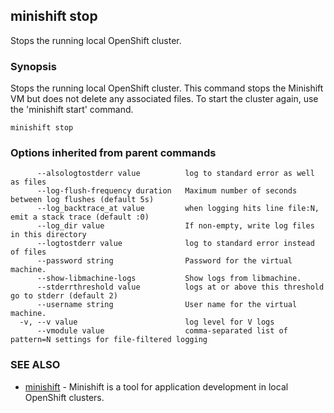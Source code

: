 ## minishift stop

Stops the running local OpenShift cluster.

### Synopsis


Stops the running local OpenShift cluster. This command stops the Minishift
VM but does not delete any associated files. To start the cluster again, use the 'minishift start' command.

```
minishift stop
```

### Options inherited from parent commands

```
      --alsologtostderr value          log to standard error as well as files
      --log-flush-frequency duration   Maximum number of seconds between log flushes (default 5s)
      --log_backtrace_at value         when logging hits line file:N, emit a stack trace (default :0)
      --log_dir value                  If non-empty, write log files in this directory
      --logtostderr value              log to standard error instead of files
      --password string                Password for the virtual machine.
      --show-libmachine-logs           Show logs from libmachine.
      --stderrthreshold value          logs at or above this threshold go to stderr (default 2)
      --username string                User name for the virtual machine.
  -v, --v value                        log level for V logs
      --vmodule value                  comma-separated list of pattern=N settings for file-filtered logging
```

### SEE ALSO
* [minishift](minishift.md)	 - Minishift is a tool for application development in local OpenShift clusters.

